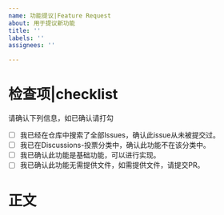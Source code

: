 ```yaml
---
name: 功能提议|Feature Request
about: 用于提议新功能
title: ''
labels: ''
assignees: ''

---
```


# 检查项|checklist
请确认下列信息，如已确认请打勾
- [ ] 我已经在仓库中搜索了全部Issues，确认此issue从未被提交过。
- [ ] 我已在Discussions-投票分类中，确认此功能不在该分类中。
- [ ] 我已确认此功能是基础功能，可以进行实现。
- [ ] 我已确认此功能无需提供文件，如需提供文件，请提交PR。
# 正文
